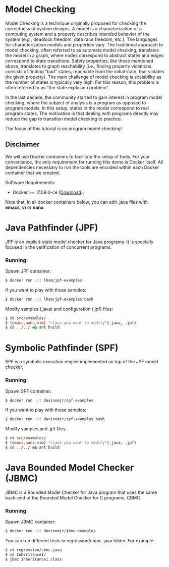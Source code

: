 # Model Checking

Model Checking is a technique originally proposed for checking the correctness of system designs. A model is a characterization of a computing system and a property describes intended behavior of the system (e.g., deadlock freedom, data race freedom, etc.).  The languages for characterization models and properties vary. The traditional approach to model checking, often referred to as automata model checking, translates the model in a graph, where nodes correspond to abstract states and edges correspond to state transitions. Safety properties, like those mentioned above, translates to graph reachability (i.e., finding property violations consists of finding "bad" states, reachable from the initial state, that violates the given property). The main challenge of model checking is scalability as the number of states is typically very high.  For this reason, this problem is often referred to as "the state explosion problem".

In the last decade, the community started to gain interest in program model checking, where the subject of analysis is a program as opposed to program models. In this setup, states in the model correspond to real program states. The motivation is that dealing with programs directly may reduce the gap to transition model checking to practice. 

The focus of this tutorial is on program model checking!

## Disclaimer

We will use Docker containers to facilitate the setup of tools.  For your convenience, the only requirement for running this demo is Docker itself. All dependencies necessary to run the tools are encoded within each Docker container that we created.

Software Requirements:
- Docker >= 17.09.0-ce ([Download](https://store.docker.com/search?offering=enterprise&type=edition)).

Note that, in all docker containers below, you can edit .java files with **emacs**, **vi** or **nano**.

# Java Pathfinder (JPF)

JPF is an explicit-state model checker for Java programs.  It is specially focused in the verification of concurrent programs.

### Running:

Spawn JPF container:
```bash
$ docker run -it lhsm/jpf-examples
```

If you want to play with those samples:
```bash
$ docker run -it lhsm/jpf-examples bash
```

Modify samples (.java) and configuration (.jpf) files:
```bash
$ cd src/examples/
$ {emacs,nano,vim} "class you want to modify"{.java, .jpf}
$ cd ../../ && ant build
```
# Symbolic Pathfinder (SPF)

SPF is a symbolic execution engine implemented on top of the JPF model checker.

### Running:

Spawn SPF container:
```bash
$ docker run -it davinomjr/spf-examples
```

If you want to play with those samples:
```bash
$ docker run -it davinomjr/spf-examples bash
```

Modify samples and .jpf files:
```bash
$ cd src/examples/
$ {emacs,nano,vim} "class you want to modify"{.java, .jpf}
$ cd ../../ && ant build
```

# Java Bounded Model Checker (JBMC)

JBMC is a Bounded Model Checker for Java program that uses the same back-end of the Bounded Model Checker for C programs, CBMC.

### Running

Spawn JBMC container:
```bash
$ docker run -it davinomjr/jbmc-examples
```

You can run different tests in regression/cbmc-java folder. For example:
```bash
$ cd regression/cbmc-java
$ cd Inheritance1/
$ jbmc Inheritance1.class
```
